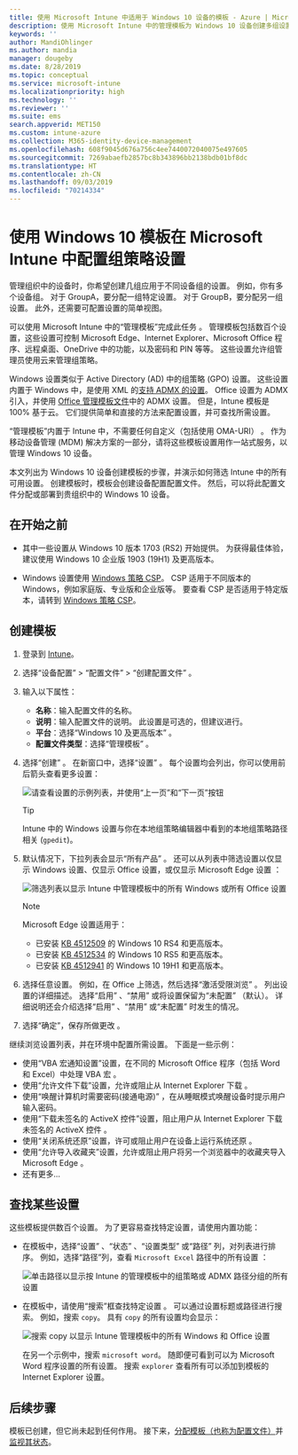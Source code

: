 ```yaml
---
title: 使用 Microsoft Intune 中适用于 Windows 10 设备的模板 - Azure | Microsoft Docs
description: 使用 Microsoft Intune 中的管理模板为 Windows 10 设备创建多组设置。 在设备配置的配置文件中使用这些设置来控制 Office 程序、Microsoft Edge、保护 Internet Explorer 中的功能、控制对 OneDrive 的访问、使用远程桌面功能、启用自动播放、设置电源管理设置、使用 HTTP 打印、使用不同的用户登录选项以及控制事件日志大小。
keywords: ''
author: MandiOhlinger
ms.author: mandia
manager: dougeby
ms.date: 8/28/2019
ms.topic: conceptual
ms.service: microsoft-intune
ms.localizationpriority: high
ms.technology: ''
ms.reviewer: ''
ms.suite: ems
search.appverid: MET150
ms.custom: intune-azure
ms.collection: M365-identity-device-management
ms.openlocfilehash: 608f9045d676a756c4ee7440072040075e497605
ms.sourcegitcommit: 7269abaefb2857bc8b343896bb2138bdb01bf8dc
ms.translationtype: HT
ms.contentlocale: zh-CN
ms.lasthandoff: 09/03/2019
ms.locfileid: "70214334"
---
```

# <a name="use-windows-10-templates-to-configure-group-policy-settings-in-microsoft-intune"></a>使用 Windows 10 模板在 Microsoft Intune 中配置组策略设置

管理组织中的设备时，你希望创建几组应用于不同设备组的设置。 例如，你有多个设备组。 对于 GroupA，要分配一组特定设置。 对于 GroupB，要分配另一组设置。 此外，还需要可配置设置的简单视图。

可以使用 Microsoft Intune 中的“管理模板”完成此任务  。 管理模板包括数百个设置，这些设置可控制 Microsoft Edge、Internet Explorer、Microsoft Office 程序、远程桌面、OneDrive 中的功能，以及密码和 PIN 等等。 这些设置允许组管理员使用云来管理组策略。

Windows 设置类似于 Active Directory (AD) 中的组策略 (GPO) 设置。 这些设置内置于 Windows 中，是使用 XML 的[支持 ADMX 的设置](https://docs.microsoft.com/windows/client-management/mdm/understanding-admx-backed-policies)。 Office 设置为 ADMX 引入，并使用 [Office 管理模板文件](https://www.microsoft.com/download/details.aspx?id=49030)中的 ADMX 设置。 但是，Intune 模板是 100% 基于云。 它们提供简单和直接的方法来配置设置，并可查找所需设置。

“管理模板”内置于 Intune 中，不需要任何自定义（包括使用 OMA-URI）  。 作为移动设备管理 (MDM) 解决方案的一部分，请将这些模板设置用作一站式服务，以管理 Windows 10 设备。

本文列出为 Windows 10 设备创建模板的步骤，并演示如何筛选 Intune 中的所有可用设置。 创建模板时，模板会创建设备配置配置文件。 然后，可以将此配置文件分配或部署到贵组织中的 Windows 10 设备。

## <a name="before-you-begin"></a>在开始之前

- 其中一些设置从 Windows 10 版本 1703 (RS2) 开始提供。 为获得最佳体验，建议使用 Windows 10 企业版 1903 (19H1) 及更高版本。

- Windows 设置使用 [Windows 策略 CSP](https://docs.microsoft.com/windows/client-management/mdm/policy-configuration-service-provider#admx-backed-policies)。 CSP 适用于不同版本的 Windows，例如家庭版、专业版和企业版等。 要查看 CSP 是否适用于特定版本，请转到 [Windows 策略 CSP](https://docs.microsoft.com/windows/client-management/mdm/policy-configuration-service-provider#admx-backed-policies)。

## <a name="create-a-template"></a>创建模板

1. 登录到 [Intune](https://go.microsoft.com/fwlink/?linkid=2090973)。
2. 选择“设备配置” > “配置文件” > “创建配置文件”    。
3. 输入以下属性：

    - **名称**：输入配置文件的名称。
    - **说明**：输入配置文件的说明。 此设置是可选的，但建议进行。
    - **平台**：选择“Windows 10 及更高版本”  。
    - **配置文件类型**：选择“管理模板”  。

4. 选择“创建”  。 在新窗口中，选择“设置”  。 每个设置均会列出，你可以使用前后箭头查看更多设置：

    ![请查看设置的示例列表，并使用“上一页”和“下一页”按钮](./media/administrative-templates-windows/administrative-templates-sample-settings-list.png)

    > [!TIP]
    > Intune 中的 Windows 设置与你在本地组策略编辑器中看到的本地组策略路径相关 (`gpedit`)。

5. 默认情况下，下拉列表会显示“所有产品”  。 还可以从列表中筛选设置以仅显示 Windows  设置、仅显示 Office  设置，或仅显示 Microsoft Edge 设置  ：

    ![筛选列表以显示 Intune 中管理模板中的所有 Windows 或所有 Office 设置](./media/administrative-templates-windows/administrative-templates-choose-windows-office-all-products.png)

    > [!NOTE]
    > Microsoft Edge 设置适用于：
    >
    > - 已安装 [KB 4512509](https://support.microsoft.com/kb/4512509) 的 Windows 10 RS4 和更高版本。
    > - 已安装 [KB 4512534](https://support.microsoft.com/kb/4512534) 的 Windows 10 RS5 和更高版本。
    > - 已安装 [KB 4512941](https://support.microsoft.com/kb/4512941) 的 Windows 10 19H1 和更高版本。

6. 选择任意设置。 例如，在 Office  上筛选，然后选择“激活受限浏览”  。 列出设置的详细描述。 选择“启用”  、“禁用”  或将设置保留为“未配置”  （默认）。 详细说明还会介绍选择“启用”  、“禁用”  或“未配置”  时发生的情况。
7. 选择“确定”，保存所做更改  。

继续浏览设置列表，并在环境中配置所需设置。 下面是一些示例：

- 使用“VBA 宏通知设置”设置，在不同的 Microsoft Office 程序（包括 Word 和 Excel）中处理 VBA 宏  。
- 使用“允许文件下载”设置，允许或阻止从 Internet Explorer 下载  。
- 使用“唤醒计算机时需要密码(接通电源)”  ，在从睡眠模式唤醒设备时提示用户输入密码。
- 使用“下载未签名的 ActiveX 控件”设置，阻止用户从 Internet Explorer 下载未签名的 ActiveX 控件  。
- 使用“关闭系统还原”设置，许可或阻止用户在设备上运行系统还原  。
- 使用“允许导入收藏夹”设置，允许或阻止用户将另一个浏览器中的收藏夹导入 Microsoft Edge  。
- 还有更多...

## <a name="find-some-settings"></a>查找某些设置

这些模板提供数百个设置。 为了更容易查找特定设置，请使用内置功能：

- 在模板中，选择“设置”  、“状态”  、“设置类型”  或“路径”  列，对列表进行排序。 例如，选择“路径”列，查看 `Microsoft Excel` 路径中的所有设置  ：

  ![单击路径以显示按 Intune 的管理模板中的组策略或 ADMX 路径分组的所有设置](./media/administrative-templates-windows/path-filter-shows-excel-options.png)

- 在模板中，请使用“搜索”框查找特定设置  。 可以通过设置标题或路径进行搜索。 例如，搜索 `copy`。 具有 `copy` 的所有设置均会显示：

  ![搜索 copy 以显示 Intune 管理模板中的所有 Windows 和 Office 设置](./media/administrative-templates-windows/search-copy-settings.png) 

  在另一个示例中，搜索 `microsoft word`。 随即便可看到可以为 Microsoft Word 程序设置的所有设置。 搜索 `explorer` 查看所有可以添加到模板的 Internet Explorer 设置。

## <a name="next-steps"></a>后续步骤

模板已创建，但它尚未起到任何作用。 接下来，[分配模板（也称为配置文件）](device-profile-assign.md)并[监视其状态](device-profile-monitor.md)。
